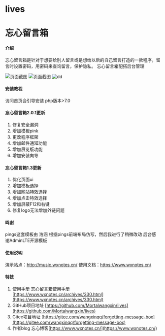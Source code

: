 # lives
# 忘心留言箱

#### 介绍
忘心留言箱是针对于想要给别人留言或是想给以后的自己留言打造的一款程序，留言时设置密码，用密码来查询留言，保护隐私。
忘心留言箱配搭后台管理

![页面截图](https://img.wxnotes.cn/2023/01/13/afbf49fc344aa.png)
![页面截图](https://img.wxnotes.cn/2023/01/11/eec8a7b65b1a7.png)
![dd](https://img.wxnotes.cn/2023/01/13/84cc6e5d2d7ce.png)

#### 安装教程
访问首页会引导安装
php版本>7.0
#### 忘心留言箱2.0.1更新
1. 修复安全漏洞
2. 增加模板pink
3. 更改程序框架
4. 增加邮件通知功能
5. 增加展览版功能
6. 增加安装向导

#### 忘心留言箱1.3更新
1. 优化页面ui
2. 增加模板选择
3. 增加网站特效选择
4. 增加点击特效选择
5. 增加屏蔽F12和右键
6. 修复logo无法增加外链问题
#### 鸣谢
pings这套模板由 浩涵 根据pings前端布局仿写，然后我进行了稍微改动
后台感谢AdminLTE开源模板
#### 使用说明

演示站点：http://music.wxnotes.cn/
使用文档：https://www.wxnotes.cn/

#### 特技

1.  使用手册 忘心留言箱使用手册[https://www.wxnotes.cn/archives/330.html](https://www.wxnotes.cn/archives/330.html)
2.  GitHub项目地址 [https://github.com/Mortalwangxin/lives](https://github.com/Mortalwangxin/lives)
3.  Gitee项目地址 [https://gitee.com/wangxinqq/forgetting-message-box](https://gitee.com/wangxinqq/forgetting-message-box)
4. 作者blog 忘心博客[https://www.wxnotes.cn/](https://www.wxnotes.cn/)
